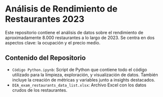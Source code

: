 # Análisis de Rendimiento de Restaurantes 2023

Este repositorio contiene el análisis de datos sobre el rendimiento de aproximadamente 8.000 restaurantes a lo largo de 2023. Se centra en dos aspectos clave: la ocupación y el precio medio.

## Contenido del Repositorio

- `Código Python.ipynb`: Script de Python que contiene todo el código utilizado para la limpieza, exploración, y visualización de datos. También incluye la creación de métricas y variables junto a insights destacados.
- `DIA_exam_restaurants_data_list.xlsx`: Archivo Excel con los datos crudos de los restaurantes. 
